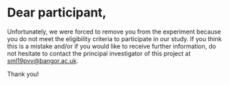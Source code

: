 # Dear participant,

Unfortunately, we were forced to remove you from the experiment because you do not meet the eligibility criteria to participate in our study.
If you think this is a mistake and/or if you would like to receive further information, do not hesitate to contact the principal investigator of this project at sml19pvv@bangor.ac.uk.

Thank you!
